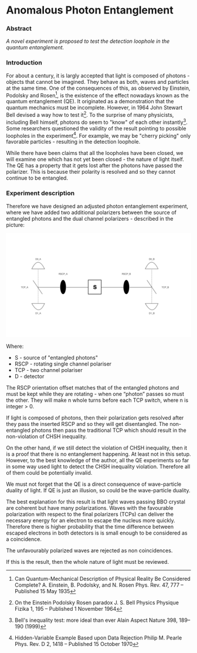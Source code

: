# Anomalous Photon Entanglement

### Abstract

_A novel experiment is proposed to test the detection loophole in the quantum entanglement._


### Introduction

For about a century, it is largly accepted that light is composed of photons - objects that cannot be imagined. They behave as both, waves and particles at the same time.
One of the consequences of this, as observed by Einstein, Podolsky and Rosen[^EPR], is the existence of the effect nowadays known as the quantum entanglement (QE).
It originated as a demonstration that the quantum mechanics must be incomplete. However, in 1964 John Stewart Bell devised a way how to test it[^Bell]. 
To the surprise of many physicists, including Bell himself, photons do seem to "know" of each other instantly[^Aspect]. 
Some researchers questioned the validity of the result pointing to possible loopholes 
in the experiment[^Pearle]. For example, we may be "cherry picking" only favorable particles - resulting in the detection loophole.

While there have been claims that all the loopholes have been closed, we will examine one which has not yet been closed - the nature of light itself.
The QE has a property that it gets lost after the photons have passed the polarizer. This is because their polarity is resolved and so they cannot continue to be entangled.

### Experiment description
Therefore we have designed an adjusted photon entanglement experiment, where we have added two additional polarizers between the source of entangled photons and the dual channel polarizers - described in the picture:

![](/assets/images/entanglement_setup.001.jpeg)

Where:
- S - source of "entangled photons"
- RSCP - rotating single channel polariser
- TCP - two channel polariser
- D - detector

The RSCP orientation offset matches that of the entangled photons and must be kept while they are rotating - when one “photon” passes so must the other.
They will make n whole turns before each TCP switch, where n is integer > 0.

If light is composed of photons, then their polarization gets
resolved after they pass the inserted RSCP and so they will get
disentangled. The non-entangled photons then pass the traditional
TCP which should result in the non-violation of CHSH inequality.

On the other hand, if we still detect the violation of CHSH inequality,
then it is a proof that there is no entanglement happening. At least
not in this setup. However, to the best knowledge of the author, all the
QE experiments so far in some way used light to detect the CHSH
inequality violation. Therefore all of them could be potentially
invalid. 

We must not forget that the QE is a direct consequence of wave-particle duality of light. 
If QE is just an illusion, so could be the wave-particle duality.

The best explanation for this result is that light waves
passing BBO crystal are coherent but have many polarizations. Waves
with the favourable polarization with respect to the final polarizers
(TCPs) can deliver the necessary energy for an electron to escape
the nucleus more quickly. Therefore there is higher probability that
the time difference between escaped electrons in both detectors is
is small enough to be considered as a coincidence.

The unfavourably polarized waves are rejected as non coincidences.

If this is the result, then the whole nature of light must be reviewed.

[^EPR]:
    Can Quantum-Mechanical Description of Physical Reality Be Considered Complete?
    A. Einstein, B. Podolsky, and N. Rosen
    Phys. Rev. 47, 777 – Published 15 May 1935
[^Bell]:
    On the Einstein Podolsky Rosen paradox
    J. S. Bell
    Physics Physique Fizika 1, 195 – Published 1 November 1964
[^Aspect]:
    Bell's inequality test: more ideal than ever
    Alain Aspect
    Nature 398, 189–190 (1999)
[^Pearle]:
    Hidden-Variable Example Based upon Data Rejection
    Philip M. Pearle
    Phys. Rev. D 2, 1418 – Published 15 October 1970
